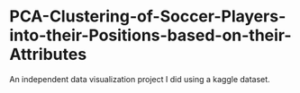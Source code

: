 # PCA-Clustering-of-Soccer-Players-into-their-Positions-based-on-their-Attributes
An independent data visualization project I did using a kaggle dataset.
